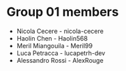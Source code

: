 # Group 01 members

* Nicola Cecere - nicola-cecere
* Haolin Chen - Haolin568
* Meril Miangouila - Meril99
* Luca Petracca - lucapetrh-dev
* Alessandro Rossi - AlexRouge
